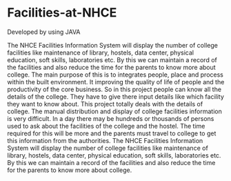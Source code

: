 # Facilities-at-NHCE

Developed by using JAVA

The NHCE Facilities Information System will display the number of college facilities like maintenance of library, hostels, data center, physical education, soft skills, laboratories etc.  By this we can maintain a record of the facilities and also reduce the time for the parents to know more about college. 
The main purpose of this is to integrates people, place and process within the built environment. It improving the quality of life of people and the productivity of the core business. So in this project people can know all the details of the college. They have to give there input details like which facility they want to know about.
This project totally deals with the details of college. The manual distribution and display of  college facilities information is very difficult. In a day there may be hundreds or thousands of persons used to ask about the facilities of the college and the hostel. The time required for this will be more and the parents must travel to college to get this information from the authorities.
The NHCE Facilities Information System will display the number of college facilities like maintenance of library, hostels, data center, physical education, soft skills, laboratories etc.  
By this we can maintain a record of the facilities and also reduce the time for the parents to know more about college. 

